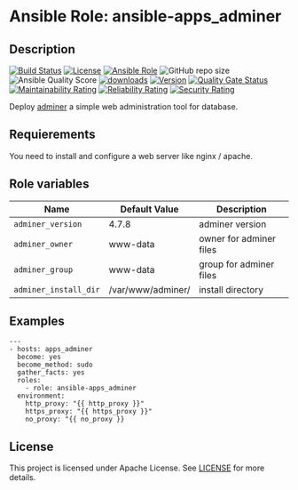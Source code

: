 # Ansible Role: ansible-apps_adminer

## Description

[![Build Status](https://travis-ci.com/lotusnoir/ansible-apps_adminer.svg?branch=master?style=flat)](https://travis-ci.com/lotusnoir/ansible-apps_adminer)
[![License](https://img.shields.io/badge/license-Apache--2.0-brightgreen?style=flat)](https://opensource.org/licenses/Apache-2.0)
[![Ansible Role](https://img.shields.io/badge/galaxy-apps_adminer-purple?style=flat)](https://galaxy.ansible.com/lotusnoir/apps_adminer)
![GitHub repo size](https://img.shields.io/github/repo-size/lotusnoir/ansible-apps_adminer?color=orange&style=flat)
![Ansible Quality Score](https://img.shields.io/ansible/quality/52290)
[![downloads](https://img.shields.io/ansible/role/d/52290)](https://galaxy.ansible.com/lotusnoir/apps_adminer)
[![Version](https://img.shields.io/github/release/lotusnoir/ansible-apps_adminer.svg)](https://github.com/lotusnoir/ansible-apps_adminer/releases/)
[![Quality Gate Status](https://sonarcloud.io/api/project_badges/measure?project=lotusnoir_ansible-apps_adminer&metric=alert_status)](https://sonarcloud.io/dashboard?id=lotusnoir_ansible-apps_adminer)
[![Maintainability Rating](https://sonarcloud.io/api/project_badges/measure?project=lotusnoir_ansible-apps_adminer&metric=sqale_rating)](https://sonarcloud.io/dashboard?id=lotusnoir_ansible-apps_adminer)
[![Reliability Rating](https://sonarcloud.io/api/project_badges/measure?project=lotusnoir_ansible-apps_adminer&metric=reliability_rating)](https://sonarcloud.io/dashboard?id=lotusnoir_ansible-apps_adminer)
[![Security Rating](https://sonarcloud.io/api/project_badges/measure?project=lotusnoir_ansible-apps_adminer&metric=security_rating)](https://sonarcloud.io/dashboard?id=lotusnoir_ansible-apps_adminer)

Deploy [adminer](https://github.com/vrana/adminer) a simple web administration tool for database. 

## Requierements

You need to install and configure a web server like nginx / apache.

## Role variables

| Name                  | Default Value     | Description                 |
| --------------------- | ----------------- | ----------------------------|
| `adminer_version`     | 4.7.8             | adminer version             |
| `adminer_owner`       | www-data          | owner for adminer files     |
| `adminer_group`       | www-data          | group for adminer files     |
| `adminer_install_dir` | /var/www/adminer/ | install directory           |

## Examples

	---
	- hosts: apps_adminer
	  become: yes
	  become_method: sudo
	  gather_facts: yes
	  roles:
	    - role: ansible-apps_adminer
	  environment: 
	    http_proxy: "{{ http_proxy }}"
	    https_proxy: "{{ https_proxy }}"
	    no_proxy: "{{ no_proxy }}

## License

This project is licensed under Apache License. See [LICENSE](/LICENSE) for more details.
